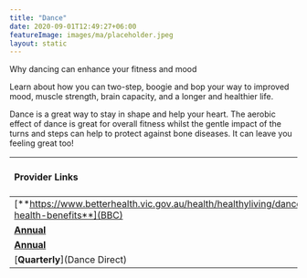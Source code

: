 ```yaml
---
title: "Dance"
date: 2020-09-01T12:49:27+06:00
featureImage: images/ma/placeholder.jpeg
layout: static
---
```


Why dancing can enhance your fitness and mood

Learn about how you can two-step, boogie and bop your way to improved mood, muscle strength, brain capacity, and a longer and healthier life.

Dance is a great way to stay in shape and help your heart. The aerobic effect of dance is great for overall fitness whilst the gentle impact of the turns and steps can help to protect against bone diseases. It can leave you feeling great too!

| Provider Links      | Free or Paid  |  
| :-----------          | :--------------:      |  
| [**https://www.betterhealth.vic.gov.au/health/healthyliving/dance-health-benefits**](BBC) | Online | 
| [**Annual**](Healthline) | Online | 
| [**Annual**](Ceroc) | Online | 
| [**Quarterly**](Dance Direct) |  | 
  

<br/><br/>






